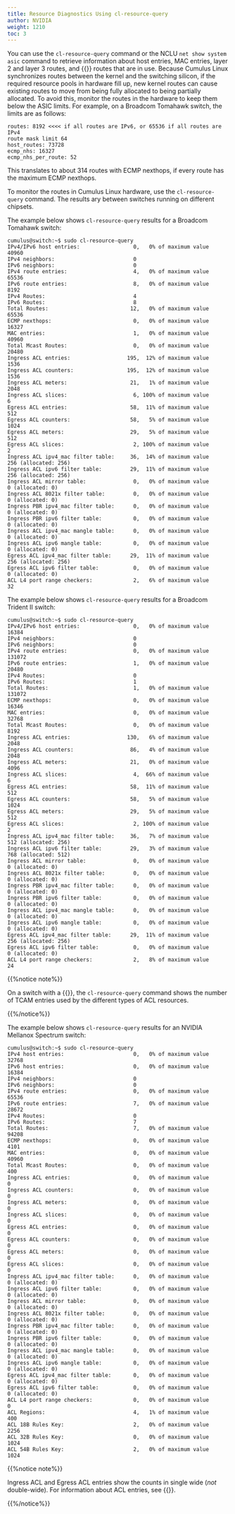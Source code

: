 ```yaml
---
title: Resource Diagnostics Using cl-resource-query
author: NVIDIA
weight: 1210
toc: 3
---
```

You can use the `cl-resource-query` command or the NCLU `net show system asic` command to retrieve information about host entries, MAC entries, layer 2 and layer 3 routes, and {{<link url="Equal-Cost-Multipath-Load-Sharing-Hardware-ECMP" text="ECMP">}} routes that are in use. Because Cumulus Linux synchronizes routes between the kernel and the switching silicon, if the required resource pools in hardware fill up, new kernel routes can cause existing routes to move from being fully allocated to being partially allocated. To avoid this, monitor the routes in the hardware to keep them below the ASIC limits. For example, on a Broadcom Tomahawk switch, the limits are as follows:

```
routes: 8192 <<<< if all routes are IPv6, or 65536 if all routes are IPv4
route mask limit 64
host_routes: 73728
ecmp_nhs: 16327
ecmp_nhs_per_route: 52
```

This translates to about 314 routes with ECMP nexthops, if every route has the maximum ECMP nexthops.

To monitor the routes in Cumulus Linux hardware, use the `cl-resource-query` command. The results  ary between switches running on different chipsets.

The example below shows `cl-resource-query` results for a Broadcom Tomahawk switch:

```
cumulus@switch:~$ sudo cl-resource-query
IPv4/IPv6 host entries:                 0,   0% of maximum value  40960
IPv4 neighbors:                         0
IPv6 neighbors:                         0
IPv4 route entries:                     4,   0% of maximum value  65536
IPv6 route entries:                     8,   0% of maximum value   8192
IPv4 Routes:                            4
IPv6 Routes:                            8
Total Routes:                          12,   0% of maximum value  65536
ECMP nexthops:                          0,   0% of maximum value  16327
MAC entries:                            1,   0% of maximum value  40960
Total Mcast Routes:                     0,   0% of maximum value  20480
Ingress ACL entries:                  195,  12% of maximum value   1536
Ingress ACL counters:                 195,  12% of maximum value   1536
Ingress ACL meters:                    21,   1% of maximum value   2048
Ingress ACL slices:                     6, 100% of maximum value      6
Egress ACL entries:                    58,  11% of maximum value    512
Egress ACL counters:                   58,   5% of maximum value   1024
Egress ACL meters:                     29,   5% of maximum value    512
Egress ACL slices:                      2, 100% of maximum value      2
Ingress ACL ipv4_mac filter table:     36,  14% of maximum value    256 (allocated: 256)
Ingress ACL ipv6 filter table:         29,  11% of maximum value    256 (allocated: 256)
Ingress ACL mirror table:               0,   0% of maximum value      0 (allocated: 0)
Ingress ACL 8021x filter table:         0,   0% of maximum value      0 (allocated: 0)
Ingress PBR ipv4_mac filter table:      0,   0% of maximum value      0 (allocated: 0)
Ingress PBR ipv6 filter table:          0,   0% of maximum value      0 (allocated: 0)
Ingress ACL ipv4_mac mangle table:      0,   0% of maximum value      0 (allocated: 0)
Ingress ACL ipv6 mangle table:          0,   0% of maximum value      0 (allocated: 0)
Egress ACL ipv4_mac filter table:      29,  11% of maximum value    256 (allocated: 256)
Egress ACL ipv6 filter table:           0,   0% of maximum value      0 (allocated: 0)
ACL L4 port range checkers:             2,   6% of maximum value     32
```

The example below shows `cl-resource-query` results for a Broadcom Trident II switch:

```
cumulus@switch:~$ sudo cl-resource-query
IPv4/IPv6 host entries:                 0,   0% of maximum value  16384
IPv4 neighbors:                         0
IPv6 neighbors:                         0
IPv4 route entries:                     0,   0% of maximum value 131072
IPv6 route entries:                     1,   0% of maximum value  20480
IPv4 Routes:                            0
IPv6 Routes:                            1
Total Routes:                           1,   0% of maximum value 131072
ECMP nexthops:                          0,   0% of maximum value  16346
MAC entries:                            0,   0% of maximum value  32768
Total Mcast Routes:                     0,   0% of maximum value   8192
Ingress ACL entries:                  130,   6% of maximum value   2048
Ingress ACL counters:                  86,   4% of maximum value   2048
Ingress ACL meters:                    21,   0% of maximum value   4096
Ingress ACL slices:                     4,  66% of maximum value      6
Egress ACL entries:                    58,  11% of maximum value    512
Egress ACL counters:                   58,   5% of maximum value   1024
Egress ACL meters:                     29,   5% of maximum value    512
Egress ACL slices:                      2, 100% of maximum value      2
Ingress ACL ipv4_mac filter table:     36,   7% of maximum value    512 (allocated: 256)
Ingress ACL ipv6 filter table:         29,   3% of maximum value    768 (allocated: 512)
Ingress ACL mirror table:               0,   0% of maximum value      0 (allocated: 0)
Ingress ACL 8021x filter table:         0,   0% of maximum value      0 (allocated: 0)
Ingress PBR ipv4_mac filter table:      0,   0% of maximum value      0 (allocated: 0)
Ingress PBR ipv6 filter table:          0,   0% of maximum value      0 (allocated: 0)
Ingress ACL ipv4_mac mangle table:      0,   0% of maximum value      0 (allocated: 0)
Ingress ACL ipv6 mangle table:          0,   0% of maximum value      0 (allocated: 0)
Egress ACL ipv4_mac filter table:      29,  11% of maximum value    256 (allocated: 256)
Egress ACL ipv6 filter table:           0,   0% of maximum value      0 (allocated: 0)
ACL L4 port range checkers:             2,   8% of maximum value     24
```

{{%notice note%}}

On a switch with a {{<exlink url="https://cumulusnetworks.com/products/hardware-compatibility-list/?asic%5B0%5D=Mellanox%20Spectrum&asic%5B1%5D=Mellanox%20Spectrum_A1" text="Spectrum ASIC">}}, the `cl-resource-query` command shows the number of TCAM entries used by the different types of ACL resources.

{{%/notice%}}

The example below shows `cl-resource-query` results for an NVIDIA Mellanox Spectrum switch:
```
cumulus@switch:~$ sudo cl-resource-query
IPv4 host entries:                      0,   0% of maximum value  32768
IPv6 host entries:                      0,   0% of maximum value  16384
IPv4 neighbors:                         0
IPv6 neighbors:                         0
IPv4 route entries:                     0,   0% of maximum value  65536
IPv6 route entries:                     7,   0% of maximum value  28672
IPv4 Routes:                            0
IPv6 Routes:                            7
Total Routes:                           7,   0% of maximum value  94208
ECMP nexthops:                          0,   0% of maximum value   4101
MAC entries:                            0,   0% of maximum value  40960
Total Mcast Routes:                     0,   0% of maximum value    400
Ingress ACL entries:                    0,   0% of maximum value      0
Ingress ACL counters:                   0,   0% of maximum value      0
Ingress ACL meters:                     0,   0% of maximum value      0
Ingress ACL slices:                     0,   0% of maximum value      0
Egress ACL entries:                     0,   0% of maximum value      0
Egress ACL counters:                    0,   0% of maximum value      0
Egress ACL meters:                      0,   0% of maximum value      0
Egress ACL slices:                      0,   0% of maximum value      0
Ingress ACL ipv4_mac filter table:      0,   0% of maximum value      0 (allocated: 0)
Ingress ACL ipv6 filter table:          0,   0% of maximum value      0 (allocated: 0)
Ingress ACL mirror table:               0,   0% of maximum value      0 (allocated: 0)
Ingress ACL 8021x filter table:         0,   0% of maximum value      0 (allocated: 0)
Ingress PBR ipv4_mac filter table:      0,   0% of maximum value      0 (allocated: 0)
Ingress PBR ipv6 filter table:          0,   0% of maximum value      0 (allocated: 0)
Ingress ACL ipv4_mac mangle table:      0,   0% of maximum value      0 (allocated: 0)
Ingress ACL ipv6 mangle table:          0,   0% of maximum value      0 (allocated: 0)
Egress ACL ipv4_mac filter table:       0,   0% of maximum value      0 (allocated: 0)
Egress ACL ipv6 filter table:           0,   0% of maximum value      0 (allocated: 0)
ACL L4 port range checkers:             0,   0% of maximum value      0
ACL Regions:                            4,   1% of maximum value    400
ACL 18B Rules Key:                      2,   0% of maximum value   2256
ACL 32B Rules Key:                      0,   0% of maximum value   1024
ACL 54B Rules Key:                      2,   0% of maximum value   1024
```

{{%notice note%}}

Ingress ACL and Egress ACL entries show the counts in single wide (*not* double-wide). For information about ACL entries, see {{<link url="Netfilter-ACLs#estimate-the-number-of-rules" text="Estimate the Number of ACL Rules">}}.

{{%/notice%}}
